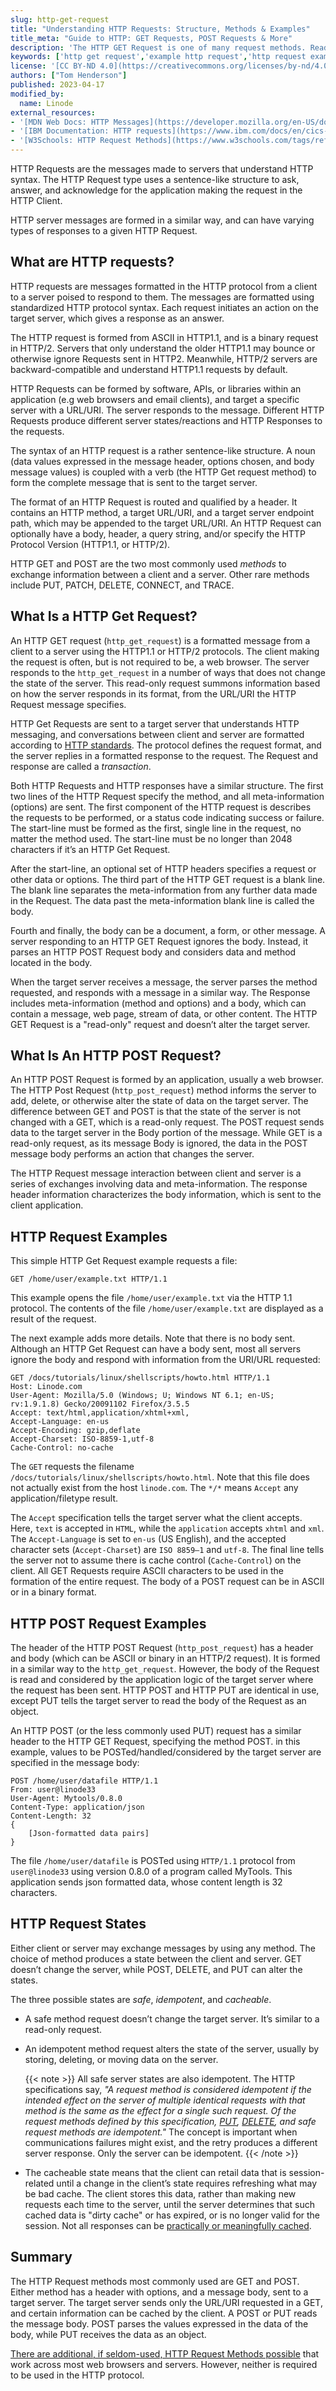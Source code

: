 ```yaml
---
slug: http-get-request
title: "Understanding HTTP Requests: Structure, Methods & Examples"
title_meta: "Guide to HTTP: GET Requests, POST Requests & More"
description: 'The HTTP GET Request is one of many request methods. Read our guide to learn about HTTP request structures and how to send HTTP requests in Java. ✓ Click here!'
keywords: ['http get request','example http request','http request example','http request format','http request response','http request line','http request headers list','make http request','how to send http request in java','http request structure']
license: '[CC BY-ND 4.0](https://creativecommons.org/licenses/by-nd/4.0)'
authors: ["Tom Henderson"]
published: 2023-04-17
modified_by:
  name: Linode
external_resources:
- '[MDN Web Docs: HTTP Messages](https://developer.mozilla.org/en-US/docs/Web/HTTP/Messages)'
- '[IBM Documentation: HTTP requests](https://www.ibm.com/docs/en/cics-ts/5.3?topic=protocol-http-requests)'
- '[W3Schools: HTTP Request Methods](https://www.w3schools.com/tags/ref_httpmethods.asp)'
---
```


HTTP Requests are the messages made to servers that understand HTTP syntax. The HTTP Request type uses a sentence-like structure to ask, answer, and acknowledge for the application making the request in the HTTP Client.

HTTP server messages are formed in a similar way, and can have varying types of responses to a given HTTP Request.

## What are HTTP requests?

HTTP requests are messages formatted in the HTTP protocol from a client to a server poised to respond to them. The messages are formatted using standardized HTTP protocol syntax. Each request initiates an action on the target server, which gives a response as an answer.

The HTTP request is formed from ASCII in HTTP1.1, and is a binary request in HTTP/2. Servers that only understand the older HTTP1.1 may bounce or otherwise ignore Requests sent in HTTP2. Meanwhile, HTTP/2 servers are backward-compatible and understand HTTP1.1 requests by default.

HTTP Requests can be formed by software, APIs, or libraries within an application (e.g web browsers and email clients), and target a specific server with a URL/URI. The server responds to the message. Different HTTP Requests produce different server states/reactions and HTTP Responses to the requests.

The syntax of an HTTP request is a rather sentence-like structure. A noun (data values expressed in the message header, options chosen, and body message values) is coupled with a verb (the HTTP Get request method) to form the complete message that is sent to the target server.

The format of an HTTP Request is routed and qualified by a header. It contains an HTTP method, a target URL/URI, and a target server endpoint path, which may be appended to the target URL/URI. An HTTP Request can optionally have a body, header, a query string, and/or specify the HTTP Protocol Version (HTTP1.1, or HTTP/2).

HTTP GET and POST are the two most commonly used *methods* to exchange information between a client and a server. Other rare methods include PUT, PATCH, DELETE, CONNECT, and TRACE.

## What Is a HTTP Get Request?

An HTTP GET request (`http_get_request`) is a formatted message from a client to a server using the HTTP1.1 or HTTP/2 protocols. The client making the request is often, but is not required to be, a web browser. The server responds to the `http_get_request` in a number of ways that does not change the state of the server. This read-only request summons information based on how the server responds in its format, from the URL/URI the HTTP Request message specifies.

HTTP Get Requests are sent to a target server that understands HTTP messaging, and conversations between client and server are formatted according to [HTTP standards](https://developer.mozilla.org/en-US/docs/Web/HTTP/Resources_and_specifications). The protocol defines the request format, and the server replies in a formatted response to the request. The Request and response are called a *transaction*.

Both HTTP Requests and HTTP responses have a similar structure. The first two lines of the HTTP Request specify the method, and all meta-information (options) are sent. The first component of the HTTP request is describes the requests to be performed, or a status code indicating success or failure. The start-line must be formed as the first, single line in the request, no matter the method used. The start-line must be no longer than 2048 characters if it’s an HTTP Get Request.

After the start-line, an optional set of HTTP headers specifies a request or other data or options. The third part of the HTTP GET request is a blank line. The blank line separates the meta-information from any further data made in the Request. The data past the meta-information blank line is called the body.

Fourth and finally, the body can be a document, a form, or other message. A server responding to an HTTP GET Request ignores the body. Instead, it parses an HTTP POST Request body and considers data and method located in the body.

When the target server receives a message, the server parses the method requested, and responds with a message in a similar way. The Response includes meta-information (method and options) and a body, which can contain a message, web page, stream of data, or other content. The HTTP GET Request is a "read-only" request and doesn’t alter the target server.

## What Is An HTTP POST Request?

An HTTP POST Request is formed by an application, usually a web browser. The HTTP Post Request (`http_post_request`) method informs the server to add, delete, or otherwise alter the state of data on the target server. The difference between GET and POST is that the state of the server is not changed with a GET, which is a read-only request. The POST request sends data to the target server in the Body portion of the message. While GET is a read-only request, as its message Body is ignored, the data in the POST message body performs an action that changes the server.

The HTTP Request message interaction between client and server is a series of exchanges involving data and meta-information. The response header information characterizes the body information, which is sent to the client application.

## HTTP Request Examples

This simple HTTP Get Request example requests a file:

```
GET /home/user/example.txt HTTP/1.1
```

This example opens the file `/home/user/example.txt` via the HTTP 1.1 protocol. The contents of the file `/home/user/example.txt` are displayed as a result of the request.

The next example adds more details. Note that there is no body sent. Although an HTTP Get Request can have a body sent, most all servers ignore the body and respond with information from the URI/URL requested:

```
GET /docs/tutorials/linux/shellscripts/howto.html HTTP/1.1
Host: Linode.com
User-Agent: Mozilla/5.0 (Windows; U; Windows NT 6.1; en-US; rv:1.9.1.8) Gecko/20091102 Firefox/3.5.5
Accept: text/html,application/xhtml+xml,
Accept-Language: en-us
Accept-Encoding: gzip,deflate
Accept-Charset: ISO-8859-1,utf-8
Cache-Control: no-cache
```

The `GET` requests the filename `/docs/tutorials/linux/shellscripts/howto.html`. Note that this file does not actually exist from the host `linode.com`. The `*/*` means `Accept` any application/filetype result.

The `Accept` specification tells the target server what the client accepts. Here, `text` is accepted in `HTML`, while the `application` accepts `xhtml` and `xml`. The `Accept-Language` is set to `en-us` (US English), and the accepted character sets (`Accept-Charset`) are `ISO 8859–1` and `utf-8`. The final line tells the server not to assume there is cache control (`Cache-Control`) on the client. All GET Requests require ASCII characters to be used in the formation of the entire request. The body of a POST request can be in ASCII or in a binary format.

## HTTP POST Request Examples

The header of the HTTP POST Request (`http_post_request`) has a header and body (which can be ASCII or binary in an HTTP/2 request). It is formed in a similar way to the `http_get_request`. However, the body of the Request is read and considered by the application logic of the target server where the request has been sent. HTTP POST and HTTP PUT are identical in use, except PUT tells the target server to read the body of the Request as an object.

An HTTP POST (or the less commonly used PUT) request has a similar header to the HTTP GET Request, specifying the method POST. in this example, values to be POSTed/handled/considered by the target server are specified in the message body:

```
POST /home/user/datafile HTTP/1.1
From: user@linode33
User-Agent: Mytools/0.8.0
Content-Type: application/json
Content-Length: 32
{
    [Json-formatted data pairs]
}
```

The file `/home/user/datafile` is POSTed using `HTTP/1.1` protocol from `user@linode33` using version 0.8.0 of a program called MyTools. This application sends json formatted data, whose content length is 32 characters.

## HTTP Request States

Either client or server may exchange messages by using any method. The choice of method produces a state between the client and server. GET doesn’t change the server, while POST, DELETE, and PUT can alter the states.

The three possible states are *safe*, *idempotent*, and *cacheable*.

-   A safe method request doesn’t change the target server. It’s similar to a read-only request.

-   An idempotent method request alters the state of the server, usually by storing, deleting, or moving data on the server.

    {{< note >}}
All safe server states are also idempotent. The HTTP specifications say, *"A request method is considered idempotent if the intended effect on the server of multiple identical requests with that method is the same as the effect for a single such request. Of the request methods defined by this specification, [PUT](https://httpwg.org/specs/rfc9110.html#PUT), [DELETE](https://httpwg.org/specs/rfc9110.html#DELETE), and safe request methods are idempotent."* The concept is important when communications failures might exist, and the retry produces a different server response. Only the server can be idempotent.
{{< /note >}}

-   The cacheable state means that the client can retail data that is session-related until a change in the client’s state requires refreshing what may be bad cache. The client stores this data, rather than making new requests each time to the server, until the server determines that such cached data is "dirty cache" or has expired, or is no longer valid for the session. Not all responses can be [practically or meaningfully cached](https://developer.mozilla.org/en-US/docs/Glossary/cacheable).

## Summary

The HTTP Request methods most commonly used are GET and POST. Either method has a header with options, and a message body, sent to a target server. The target server sends only the URL/URI requested in a GET, and certain information can be cached by the client. A POST or PUT reads the message body. POST parses the values expressed in the data of the body, while PUT receives the data as an object.

[There are additional, if seldom-used, HTTP Request Methods possible](https://developer.mozilla.org/en-US/docs/Web/HTTP/Resources_and_specifications) that work across most web browsers and servers. However, neither is required to be used in the HTTP protocol.